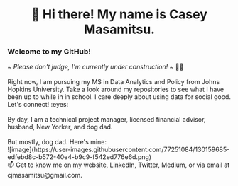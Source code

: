 <h1><center>👋 Hi there! My name is Casey Masamitsu.</center></h1>
<h3>Welcome to my GitHub!</h3>
<i>~ Please don't judge, I'm currently under construction! ~</i> 👨‍🎓 <br>
<br>
Right now, I am pursuing my MS in Data Analytics and Policy from Johns Hopkins University. Take a look around my repositories to see what I have been up to while in in school. I care deeply about using data for social good. Let's connect! :eyes: <br>
<br>By day, I am a technical project manager, licensed financial advisor, husband, New Yorker, and dog dad. <br>
<br>
But mostly, dog dad. Here's mine: <br>
![image](https://user-images.githubusercontent.com/77251084/130159685-edfebd8c-b572-40e4-b9c9-f542ed776e6d.png)
<br>
📫 Get to know me on my website, LinkedIn, Twitter, Medium, or via email at cjmasamitsu@gmail.com.

<!---
Casey Masamitsu's About Me Page
--->
